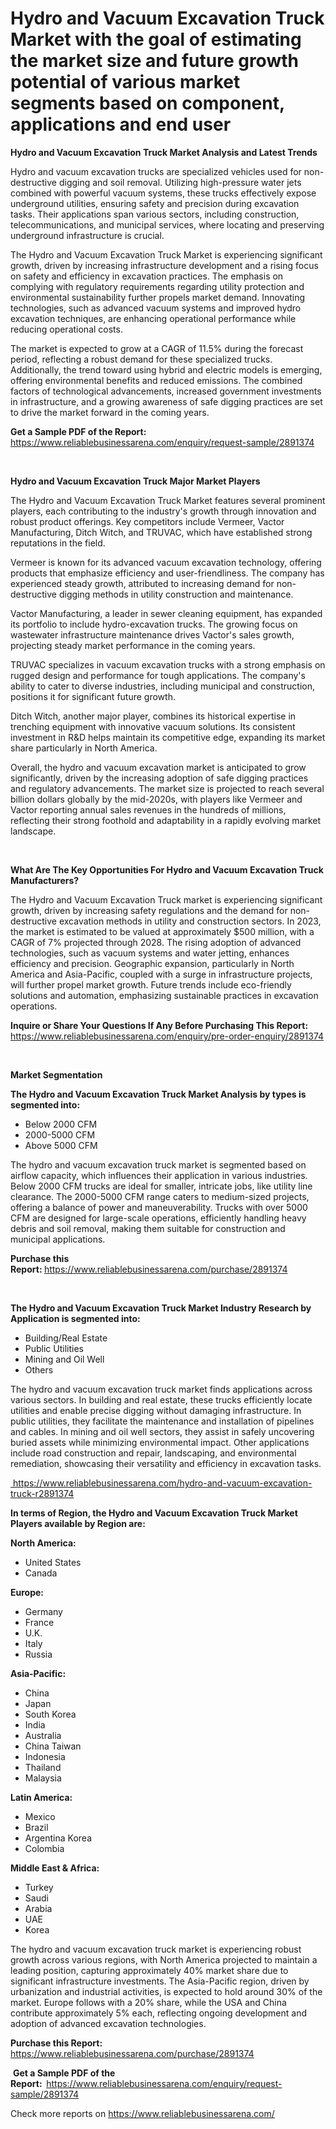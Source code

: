 <p><h1>Hydro and Vacuum Excavation Truck Market with the goal of estimating the market size and future growth potential of various market segments based on component, applications and end user</h1></p><p><strong>Hydro and Vacuum Excavation Truck Market Analysis and Latest Trends</strong></p>
<p><p>Hydro and vacuum excavation trucks are specialized vehicles used for non-destructive digging and soil removal. Utilizing high-pressure water jets combined with powerful vacuum systems, these trucks effectively expose underground utilities, ensuring safety and precision during excavation tasks. Their applications span various sectors, including construction, telecommunications, and municipal services, where locating and preserving underground infrastructure is crucial.</p><p>The Hydro and Vacuum Excavation Truck Market is experiencing significant growth, driven by increasing infrastructure development and a rising focus on safety and efficiency in excavation practices. The emphasis on complying with regulatory requirements regarding utility protection and environmental sustainability further propels market demand. Innovating technologies, such as advanced vacuum systems and improved hydro excavation techniques, are enhancing operational performance while reducing operational costs.</p><p>The market is expected to grow at a CAGR of 11.5% during the forecast period, reflecting a robust demand for these specialized trucks. Additionally, the trend toward using hybrid and electric models is emerging, offering environmental benefits and reduced emissions. The combined factors of technological advancements, increased government investments in infrastructure, and a growing awareness of safe digging practices are set to drive the market forward in the coming years.</p></p>
<p><strong>Get a Sample PDF of the Report:&nbsp;</strong> <a href="https://www.reliablebusinessarena.com/enquiry/request-sample/2891374?utm_campaign=3531&utm_medium=2&utm_source=Github&utm_content=ia&utm_term=14032025&utm_id=hydro-and-vacuum-excavation-truck">https://www.reliablebusinessarena.com/enquiry/request-sample/2891374</a></p>
<p>&nbsp;</p>
<p><strong>Hydro and Vacuum Excavation Truck Major Market Players</strong></p>
<p><p>The Hydro and Vacuum Excavation Truck Market features several prominent players, each contributing to the industry's growth through innovation and robust product offerings. Key competitors include Vermeer, Vactor Manufacturing, Ditch Witch, and TRUVAC, which have established strong reputations in the field. </p><p>Vermeer is known for its advanced vacuum excavation technology, offering products that emphasize efficiency and user-friendliness. The company has experienced steady growth, attributed to increasing demand for non-destructive digging methods in utility construction and maintenance. </p><p>Vactor Manufacturing, a leader in sewer cleaning equipment, has expanded its portfolio to include hydro-excavation trucks. The growing focus on wastewater infrastructure maintenance drives Vactor's sales growth, projecting steady market performance in the coming years. </p><p>TRUVAC specializes in vacuum excavation trucks with a strong emphasis on rugged design and performance for tough applications. The company's ability to cater to diverse industries, including municipal and construction, positions it for significant future growth. </p><p>Ditch Witch, another major player, combines its historical expertise in trenching equipment with innovative vacuum solutions. Its consistent investment in R&D helps maintain its competitive edge, expanding its market share particularly in North America. </p><p>Overall, the hydro and vacuum excavation market is anticipated to grow significantly, driven by the increasing adoption of safe digging practices and regulatory advancements. The market size is projected to reach several billion dollars globally by the mid-2020s, with players like Vermeer and Vactor reporting annual sales revenues in the hundreds of millions, reflecting their strong foothold and adaptability in a rapidly evolving market landscape.</p></p>
<p>&nbsp;</p>
<p><strong>What Are The Key Opportunities For Hydro and Vacuum Excavation Truck Manufacturers?</strong></p>
<p><p>The Hydro and Vacuum Excavation Truck market is experiencing significant growth, driven by increasing safety regulations and the demand for non-destructive excavation methods in utility and construction sectors. In 2023, the market is estimated to be valued at approximately $500 million, with a CAGR of 7% projected through 2028. The rising adoption of advanced technologies, such as vacuum systems and water jetting, enhances efficiency and precision. Geographic expansion, particularly in North America and Asia-Pacific, coupled with a surge in infrastructure projects, will further propel market growth. Future trends include eco-friendly solutions and automation, emphasizing sustainable practices in excavation operations.</p></p>
<p><strong>Inquire or Share Your Questions If Any Before Purchasing This Report:</strong> <a href="https://www.reliablebusinessarena.com/enquiry/pre-order-enquiry/2891374?utm_campaign=3531&utm_medium=2&utm_source=Github&utm_content=ia&utm_term=14032025&utm_id=hydro-and-vacuum-excavation-truck">https://www.reliablebusinessarena.com/enquiry/pre-order-enquiry/2891374</a></p>
<p>&nbsp;</p>
<p><strong>Market Segmentation</strong></p>
<p><strong>The Hydro and Vacuum Excavation Truck Market Analysis by types is segmented into:</strong></p>
<p><ul><li>Below 2000 CFM</li><li>2000-5000 CFM</li><li>Above 5000 CFM</li></ul></p>
<p><p>The hydro and vacuum excavation truck market is segmented based on airflow capacity, which influences their application in various industries. Below 2000 CFM trucks are ideal for smaller, intricate jobs, like utility line clearance. The 2000-5000 CFM range caters to medium-sized projects, offering a balance of power and maneuverability. Trucks with over 5000 CFM are designed for large-scale operations, efficiently handling heavy debris and soil removal, making them suitable for construction and municipal applications.</p></p>
<p><strong>Purchase this Report:&nbsp;</strong><a href="https://www.reliablebusinessarena.com/purchase/2891374?utm_campaign=3531&utm_medium=2&utm_source=Github&utm_content=ia&utm_term=14032025&utm_id=hydro-and-vacuum-excavation-truck">https://www.reliablebusinessarena.com/purchase/2891374</a></p>
<p>&nbsp;</p>
<p><strong>The Hydro and Vacuum Excavation Truck Market Industry Research by Application is segmented into:</strong></p>
<p><ul><li>Building/Real Estate</li><li>Public Utilities</li><li>Mining and Oil Well</li><li>Others</li></ul></p>
<p><p>The hydro and vacuum excavation truck market finds applications across various sectors. In building and real estate, these trucks efficiently locate utilities and enable precise digging without damaging infrastructure. In public utilities, they facilitate the maintenance and installation of pipelines and cables. In mining and oil well sectors, they assist in safely uncovering buried assets while minimizing environmental impact. Other applications include road construction and repair, landscaping, and environmental remediation, showcasing their versatility and efficiency in excavation tasks.</p></p>
<p><a href="https://www.reliablebusinessarena.com/hydro-and-vacuum-excavation-truck-r2891374?utm_campaign=3531&utm_medium=2&utm_source=Github&utm_content=ia&utm_term=14032025&utm_id=hydro-and-vacuum-excavation-truck">&nbsp;https://www.reliablebusinessarena.com/hydro-and-vacuum-excavation-truck-r2891374</a></p>
<p><strong>In terms of Region, the Hydro and Vacuum Excavation Truck Market Players available by Region are:</strong></p>
<p>
    <p> <strong> North America: </strong>
        <ul>
            <li>United States</li>
            <li>Canada</li>
        </ul>
        </p> 
    <p> <strong> Europe: </strong>
        <ul>
            <li>Germany</li>
            <li>France</li>
            <li>U.K.</li>
            <li>Italy</li>
            <li>Russia</li>
        </ul>
        </p> 
    <p> <strong> Asia-Pacific: </strong>
        <ul>
            <li>China</li>
            <li>Japan</li>
            <li>South Korea</li>
            <li>India</li>
            <li>Australia</li>
            <li>China Taiwan</li>
            <li>Indonesia</li>
            <li>Thailand</li>
            <li>Malaysia</li>
        </ul>
        </p> 
    <p> <strong> Latin America: </strong>
        <ul>
            <li>Mexico</li>
            <li>Brazil</li>
            <li>Argentina Korea</li>
            <li>Colombia</li>
        </ul>
        </p> 
    <p> <strong> Middle East & Africa: </strong>
        <ul>
            <li>Turkey</li>
            <li>Saudi</li>
            <li>Arabia</li>
            <li>UAE</li>
            <li>Korea</li>
        </ul>
    </p>
    </p>
<p><p>The hydro and vacuum excavation truck market is experiencing robust growth across various regions, with North America projected to maintain a leading position, capturing approximately 40% market share due to significant infrastructure investments. The Asia-Pacific region, driven by urbanization and industrial activities, is expected to hold around 30% of the market. Europe follows with a 20% share, while the USA and China contribute approximately 5% each, reflecting ongoing development and adoption of advanced excavation technologies.</p></p>
<p><strong>Purchase this Report: </strong><a href="https://www.reliablebusinessarena.com/purchase/2891374?utm_campaign=3531&utm_medium=2&utm_source=Github&utm_content=ia&utm_term=14032025&utm_id=hydro-and-vacuum-excavation-truck">https://www.reliablebusinessarena.com/purchase/2891374</a></p>
<p>&nbsp;<strong>Get a Sample PDF of the Report:&nbsp;&nbsp;</strong><a href="https://www.reliablebusinessarena.com/enquiry/request-sample/2891374?utm_campaign=3531&utm_medium=2&utm_source=Github&utm_content=ia&utm_term=14032025&utm_id=hydro-and-vacuum-excavation-truck">https://www.reliablebusinessarena.com/enquiry/request-sample/2891374</a></p>
<p><strong></strong></p>
<p>Check more reports on <a href="https://www.reliablebusinessarena.com/?utm_campaign=3531&utm_medium=2&utm_source=Github&utm_content=ia&utm_term=14032025&utm_id=hydro-and-vacuum-excavation-truck">https://www.reliablebusinessarena.com/</a></p>